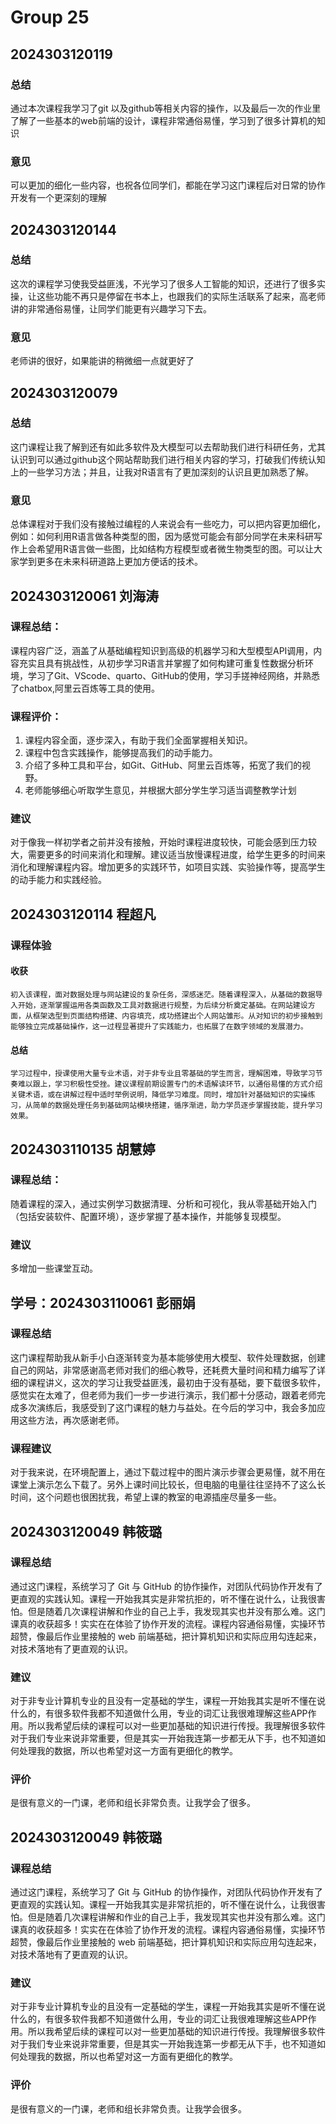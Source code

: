 # Group 25


## 2024303120119

### 总结

通过本次课程我学习了git 以及github等相关内容的操作，以及最后一次的作业里了解了一些基本的web前端的设计，课程非常通俗易懂，学习到了很多计算机的知识

### 意见

可以更加的细化一些内容，也祝各位同学们，都能在学习这门课程后对日常的协作开发有一个更深刻的理解

## 2024303120144

### 总结

这次的课程学习使我受益匪浅，不光学习了很多人工智能的知识，还进行了很多实操，让这些功能不再只是停留在书本上，也跟我们的实际生活联系了起来，高老师讲的非常通俗易懂，让同学们能更有兴趣学习下去。

### 意见

老师讲的很好，如果能讲的稍微细一点就更好了

## 2024303120079

### 总结

这门课程让我了解到还有如此多软件及大模型可以去帮助我们进行科研任务，尤其认识到可以通过github这个网站帮助我们进行相关内容的学习，打破我们传统认知上的一些学习方法；并且，让我对R语言有了更加深刻的认识且更加熟悉了解。

### 意见

总体课程对于我们没有接触过编程的人来说会有一些吃力，可以把内容更加细化，例如：如何利用R语言做各种类型的图，因为感觉可能会有部分同学在未来科研写作上会希望用R语言做一些图，比如结构方程模型或者微生物类型的图。可以让大家学到更多在未来科研道路上更加方便话的技术。

## 2024303120061 刘海涛

### 课程总结：

课程内容广泛，涵盖了从基础编程知识到高级的机器学习和大型模型API调用，内容充实且具有挑战性，从初步学习R语言并掌握了如何构建可重复性数据分析环境，学习了Git、VScode、quarto、GitHub的使用，学习手搓神经网络，并熟悉了chatbox,阿里云百炼等工具的使用。

### 课程评价：

1. 课程内容全面，逐步深入，有助于我们全面掌握相关知识。
2. 课程中包含实践操作，能够提高我们的动手能力。
3. 介绍了多种工具和平台，如Git、GitHub、阿里云百炼等，拓宽了我们的视野。
4. 老师能够细心听取学生意见，并根据大部分学生学习适当调整教学计划

### 建议

对于像我一样初学者之前并没有接触，开始时课程进度较快，可能会感到压力较大，需要更多的时间来消化和理解。建议适当放慢课程进度，给学生更多的时间来消化和理解课程内容。增加更多的实践环节，如项目实践、实验操作等，提高学生的动手能力和实践经验。

## 2024303120114 程超凡

### 课程体验

#### 收获

    初入该课程，面对数据处理与网站建设的复杂任务，深感迷茫。随着课程深入，从基础的数据导入开始，逐渐掌握运用各类函数及工具对数据进行规整，为后续分析奠定基础。在网站建设方面，从框架选型到页面结构搭建、内容填充，成功搭建出个人网站雏形。从对知识的初步接触到能够独立完成基础操作，这一过程显著提升了实践能力，也拓展了在数字领域的发展潜力。

#### 总结

    学习过程中，授课使用大量专业术语，对于非专业且零基础的学生而言，理解困难，导致学习节奏难以跟上，学习积极性受挫。建议课程前期设置专门的术语解读环节，以通俗易懂的方式介绍关键术语，或在讲解过程中适时举例说明，降低学习难度。同时，增加针对基础知识的实操练习，从简单的数据处理任务到基础网站模块搭建，循序渐进，助力学员逐步掌握技能，提升学习效果。

## 2024303110135 胡慧婷

### 课程总结：

随着课程的深入，通过实例学习数据清理、分析和可视化，我从零基础开始入门（包括安装软件、配置环境），逐步掌握了基本操作，并能够复现模型。

### 建议

多增加一些课堂互动。

## 学号：2024303110061 彭丽娟

### 课程总结

这门课程帮助我从新手小白逐渐转变为基本能够使用大模型、软件处理数据，创建自己的网站，非常感谢高老师对我们的细心教导，还耗费大量时间和精力编写了详细的课程讲义，这次的学习让我受益匪浅，最初由于没有基础，要下载很多软件，感觉实在太难了，但老师为我们一步一步进行演示，我们都十分感动，跟着老师完成多次演练后，我感受到了这门课程的魅力与益处。在今后的学习中，我会多加应用这些方法，再次感谢老师。

### 课程建议

对于我来说，在环境配置上，通过下载过程中的图片演示步骤会更易懂，就不用在课堂上演示怎么下载了。另外上课时间比较长，但电脑的电量往往坚持不了这么长时间，这个问题也很困扰我，希望上课的教室的电源插座尽量多一些。

## 2024303120049 韩筱璐

### 课程总结

通过这门课程，系统学习了 Git 与 GitHub 的协作操作，对团队代码协作开发有了更直观的实践认知。课程一开始我其实是非常抗拒的，听不懂在说什么，让我很害怕。但是随着几次课程讲解和作业的自己上手，我发现其实也并没有那么难。这门课真的收获超多！实实在在体验了协作开发的流程。课程内容通俗易懂，实操环节超赞，像最后作业里接触的 web 前端基础，把计算机知识和实际应用勾连起来，对技术落地有了更直观的认识。

### 建议

对于非专业计算机专业的且没有一定基础的学生，课程一开始我其实是听不懂在说什么的，有很多软件我都不知道做什么用，专业的词汇让我很难理解这些APP作用。所以我希望后续的课程可以对一些更加基础的知识进行传授。我理解很多软件对于我们专业来说非常重要，但是其实一开始我连第一步都无从下手，也不知道如何处理我的数据，所以也希望对这一方面有更细化的教学。

### 评价

是很有意义的一门课，老师和组长非常负责。让我学会了很多。

## 2024303120049 韩筱璐

### 课程总结

通过这门课程，系统学习了 Git 与 GitHub 的协作操作，对团队代码协作开发有了更直观的实践认知。课程一开始我其实是非常抗拒的，听不懂在说什么，让我很害怕。但是随着几次课程讲解和作业的自己上手，我发现其实也并没有那么难。这门课真的收获超多！实实在在体验了协作开发的流程。课程内容通俗易懂，实操环节超赞，像最后作业里接触的 web 前端基础，把计算机知识和实际应用勾连起来，对技术落地有了更直观的认识。

### 建议

对于非专业计算机专业的且没有一定基础的学生，课程一开始我其实是听不懂在说什么的，有很多软件我都不知道做什么用，专业的词汇让我很难理解这些APP作用。所以我希望后续的课程可以对一些更加基础的知识进行传授。我理解很多软件对于我们专业来说非常重要，但是其实一开始我连第一步都无从下手，也不知道如何处理我的数据，所以也希望对这一方面有更细化的教学。

### 评价

是很有意义的一门课，老师和组长非常负责。让我学会很多。
